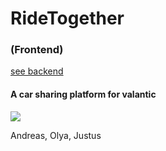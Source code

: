 # RideTogether
### (Frontend)
[see backend](https://github.com/Iberuser/RideTogether-Backend)

#### A car sharing platform for valantic
![](https://cs2.worldofmods.net/screenshots/e303f/2021-12/original/9a82a71e7dfa06697a29be3eacadfbc0d8024630/427344-screenshot_2021-12-24_23-32-06.jpg)

Andreas, Olya, Justus
